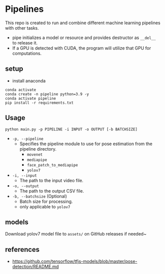 # Pipelines
This repo is created to run and combine different machine learning pipelines with other tasks.
- pipe initializes a model or resource and provides destructor as `__del__` to release it.
- If a GPU is detected with CUDA, the program will utilize that GPU for computations.

## setup
- install anaconda
```
conda activate
conda create -n pipeline python=3.9 -y
conda activate pipeline
pip install -r requirements.txt
```

## Usage
```
python main.py -p PIPELINE -i INPUT -o OUTPUT [-b BATCHSIZE]
```
- `-p, --pipeline`
    - Specifies the pipeline module to use for pose estimation from the pipeline directory.
        - `movenet`
        - `mediapipe`
        - `face_patch_to_mediapipe`
        - `yolov7`
- `-i, --input`
    - The path to the input video file.
- `-o, --output`
    - The path to the output CSV file. 
- `-b, --batchsize` (Optional) 
    - Batch size for processing. 
    - only applicable to `yolov7`

## models
Download yolov7 model file to `assets/` on GitHub releases if needed~ 

## references
- https://github.com/tensorflow/tfjs-models/blob/master/pose-detection/README.md
